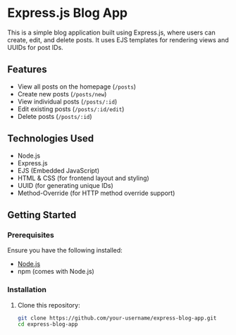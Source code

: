 # Express.js Blog App

This is a simple blog application built using Express.js, where users can create, edit, and delete posts. It uses EJS templates for rendering views and UUIDs for post IDs.

## Features
- View all posts on the homepage (`/posts`)
- Create new posts (`/posts/new`)
- View individual posts (`/posts/:id`)
- Edit existing posts (`/posts/:id/edit`)
- Delete posts (`/posts/:id`)

## Technologies Used
- Node.js
- Express.js
- EJS (Embedded JavaScript)
- HTML & CSS (for frontend layout and styling)
- UUID (for generating unique IDs)
- Method-Override (for HTTP method override support)

## Getting Started
### Prerequisites
Ensure you have the following installed:
- [Node.js](https://nodejs.org/)
- npm (comes with Node.js)

### Installation
1. Clone this repository:
   ```sh
   git clone https://github.com/your-username/express-blog-app.git
   cd express-blog-app
